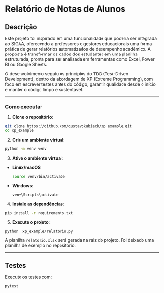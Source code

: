 # Relatório de Notas de Alunos

## Descrição

Este projeto foi inspirado em uma funcionalidade que poderia ser integrada ao SIGAA, oferecendo a professores e gestores educacionais uma forma prática de gerar relatórios automatizados de desempenho acadêmico. A proposta é transformar os dados dos estudantes em uma planilha estruturada, pronta para ser analisada em ferramentas como Excel, Power BI ou Google Sheets.

O desenvolvimento seguiu os princípios do TDD (Test-Driven Development), dentro da abordagem de XP (Extreme Programming), com foco em escrever testes antes do código, garantir qualidade desde o início e manter o código limpo e sustentável.

---

### Como executar

1. **Clone o repositório**:

```bash
git clone https://github.com/gustavokubiack/xp_example.git
cd xp_example
```

2. **Crie um ambiente virtual**:

```bash
python -m venv venv
```

3. **Ative o ambiente virtual**:

* **Linux/macOS**:

  ```bash
  source venv/bin/activate
  ```

* **Windows**:

  ```bash
  venv\Scripts\activate
  ```

4. **Instale as dependências**:

```bash
pip install -r requirements.txt
```

5. **Execute o projeto**:

```bash
python  xp_example/relatorio.py
```

A planilha `relatorio.xlsx` será gerada na raiz do projeto. Foi deixado uma planilha de exemplo no repositório.

---

## Testes

Execute os testes com:

```bash
pytest
```
